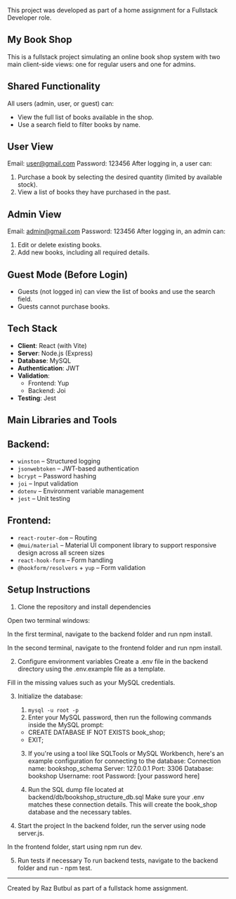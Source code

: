 This project was developed as part of a home assignment for a Fullstack Developer role.

## My Book Shop

This is a fullstack project simulating an online book shop system with two main client-side views: one for regular users and one for admins.

## Shared Functionality

All users (admin, user, or guest) can:

- View the full list of books available in the shop.
- Use a search field to filter books by name.

## User View

Email: user@gmail.com
Password: 123456
After logging in, a user can:

1. Purchase a book by selecting the desired quantity (limited by available stock).
2. View a list of books they have purchased in the past.

## Admin View

Email: admin@gmail.com
Password: 123456
After logging in, an admin can:

1. Edit or delete existing books.
2. Add new books, including all required details.

## Guest Mode (Before Login)

- Guests (not logged in) can view the list of books and use the search field.
- Guests cannot purchase books.

## Tech Stack

- **Client**: React (with Vite)
- **Server**: Node.js (Express)
- **Database**: MySQL
- **Authentication**: JWT
- **Validation**:
  - Frontend: Yup
  - Backend: Joi
- **Testing**: Jest

## Main Libraries and Tools

## Backend:

- `winston` – Structured logging
- `jsonwebtoken` – JWT-based authentication
- `bcrypt` – Password hashing
- `joi` – Input validation
- `dotenv` – Environment variable management
- `jest` – Unit testing

## Frontend:

- `react-router-dom` – Routing
- `@mui/material` – Material UI component library to support responsive design across all screen sizes
- `react-hook-form` – Form handling
- `@hookform/resolvers` + `yup` – Form validation

## Setup Instructions

1. Clone the repository and install dependencies

Open two terminal windows:

In the first terminal, navigate to the backend folder and run npm install.

In the second terminal, navigate to the frontend folder and run npm install.

2. Configure environment variables
   Create a .env file in the backend directory using the .env.example file as a template.

Fill in the missing values such as your MySQL credentials.

3. Initialize the database:

   1. `mysql -u root -p`
   2. Enter your MySQL password, then run the following commands inside the MySQL prompt:

   - CREATE DATABASE IF NOT EXISTS book_shop;
   - EXIT;

   3. If you're using a tool like SQLTools or MySQL Workbench,
      here's an example configuration for connecting to the database:
      Connection name: bookshop_schema
      Server: 127.0.0.1
      Port: 3306
      Database: bookshop
      Username: root
      Password: [your password here]

   4. Run the SQL dump file located at backend/db/bookshop_structure_db.sql
      Make sure your .env matches these connection details.
      This will create the book_shop database and the necessary tables.

4. Start the project
   In the backend folder, run the server using node server.js.

In the frontend folder, start using npm run dev.

5. Run tests if necessary
   To run backend tests, navigate to the backend folder and run - npm test.

---

Created by Raz Butbul as part of a fullstack home assignment.
